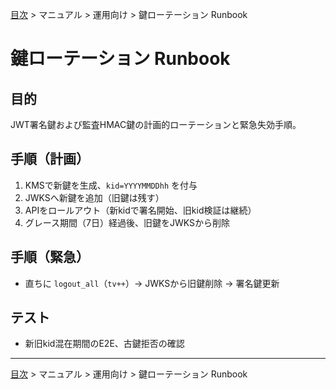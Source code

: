 [目次](../../目次.md) > マニュアル > 運用向け > 鍵ローテーション Runbook
# 鍵ローテーション Runbook

## 目的
JWT署名鍵および監査HMAC鍵の計画的ローテーションと緊急失効手順。

## 手順（計画）
1. KMSで新鍵を生成、`kid=YYYYMMDDhh` を付与
2. JWKSへ新鍵を追加（旧鍵は残す）
3. APIをロールアウト（新kidで署名開始、旧kid検証は継続）
4. グレース期間（7日）経過後、旧鍵をJWKSから削除

## 手順（緊急）
- 直ちに `logout_all`（`tv++`）→ JWKSから旧鍵削除 → 署名鍵更新

## テスト
- 新旧kid混在期間のE2E、古鍵拒否の確認

---
[目次](../../目次.md) > マニュアル > 運用向け > 鍵ローテーション Runbook
